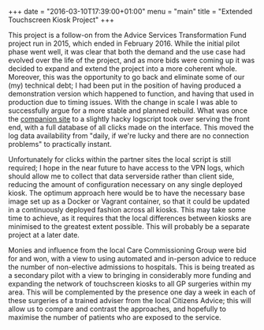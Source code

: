 +++
date = "2016-03-10T17:39:00+01:00"
menu = "main"
title = "Extended Touchscreen Kiosk Project"
+++

[<i class="fa fa-github fa-3x"></i>](https://github.com/Xymist/caw-kiosk-logsite)

This project is a follow-on from the Advice Services Transformation Fund project run in 2015, which ended in February 2016. While the initial pilot phase went well, it was clear that both the demand and the use case had evolved over the life of the project, and as more bids were coming up it was decided to expand and extend the project into a more coherent whole. Moreover, this was the opportunity to go back and eliminate some of our (my) technical debt; I had been put in the position of having produced a demonstration version which happened to function, and having that used in production due to timing issues. With the change in scale I was able to successfully argue for a more stable and planned rebuild. What was once the [companion site](https://github.com/Xymist/caw-kiosk-logsite) to a slightly hacky logscript took over serving the front end, with a full database of all clicks made on the interface. This moved the log data availability from "daily, if we're lucky and there are no connection problems" to practically instant.

Unfortunately for clicks within the partner sites the local script is still required; I hope in the near future to have access to the VPN logs, which should allow me to collect that data serverside rather than client side, reducing the amount of configuration necessary on any single deployed kiosk. The optimum approach here would be to have the necessary base image set up as a Docker or Vagrant container, so that it could be updated in a continuously deployed fashion across all kiosks. This may take some time to achieve, as it requires that the local differences between kiosks are minimised to the greatest extent possible. This will probably be a separate project at a later date.

Monies and influence from the local Care Commissioning Group were bid for and won, with a view to using automated and in-person advice to reduce the number of non-elective admissions to hospitals. This is being treated as a secondary pilot with a view to bringing in considerably more funding and expanding the network of touchscreen kiosks to all GP surgeries within my area.
This will be complemented by the presence one day a week in each of these surgeries of a trained adviser from the local Citizens Advice; this will allow us to compare and contrast the approaches, and hopefully to maximise the number of patients who are exposed to the service.
